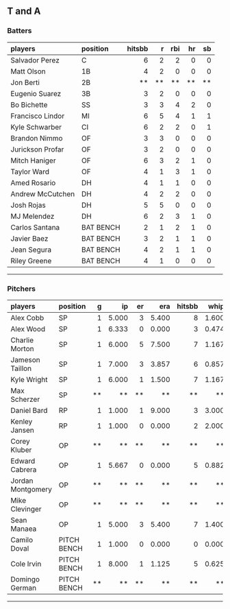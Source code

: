 ## T and A

### Batters

 
|players          |position  | hitsbb|  r| rbi| hr| sb| 
|:----------------|:---------|------:|--:|---:|--:|--:| 
|Salvador Perez   |C         |      6|  2|   2|  0|  0| 
|Matt Olson       |1B        |      4|  2|   0|  0|  0| 
|Jon Berti        |2B        |     **| **|  **| **| **| 
|Eugenio Suarez   |3B        |      3|  2|   0|  0|  0| 
|Bo Bichette      |SS        |      3|  3|   4|  2|  0| 
|Francisco Lindor |MI        |      6|  5|   4|  1|  1| 
|Kyle Schwarber   |CI        |      6|  2|   2|  0|  1| 
|Brandon Nimmo    |OF        |      3|  3|   0|  0|  0| 
|Jurickson Profar |OF        |      3|  2|   0|  0|  0| 
|Mitch Haniger    |OF        |      6|  3|   2|  1|  0| 
|Taylor Ward      |OF        |      4|  1|   3|  1|  0| 
|Amed Rosario     |DH        |      4|  1|   1|  0|  0| 
|Andrew McCutchen |DH        |      4|  2|   2|  0|  0| 
|Josh Rojas       |DH        |      5|  5|   0|  0|  0| 
|MJ Melendez      |DH        |      6|  2|   3|  1|  0| 
|Carlos Santana   |BAT BENCH |      2|  1|   2|  1|  0| 
|Javier Baez      |BAT BENCH |      3|  2|   1|  1|  0| 
|Jean Segura      |BAT BENCH |      4|  2|   1|  1|  0| 
|Riley Greene     |BAT BENCH |      4|  1|   0|  0|  0| 

* * *

### Pitchers

 
|players           |position    |  g|    ip| er|   era| hitsbb|  whip| so|  w| sv| 
|:-----------------|:-----------|--:|-----:|--:|-----:|------:|-----:|--:|--:|--:| 
|Alex Cobb         |SP          |  1| 5.000|  3| 5.400|      8| 1.600|  7|  0|  0| 
|Alex Wood         |SP          |  1| 6.333|  0| 0.000|      3| 0.474|  5|  1|  0| 
|Charlie Morton    |SP          |  1| 6.000|  5| 7.500|      7| 1.167|  7|  0|  0| 
|Jameson Taillon   |SP          |  1| 7.000|  3| 3.857|      6| 0.857|  6|  1|  0| 
|Kyle Wright       |SP          |  1| 6.000|  1| 1.500|      7| 1.167|  5|  1|  0| 
|Max Scherzer      |SP          | **|    **| **|    **|     **|    **| **| **| **| 
|Daniel Bard       |RP          |  1| 1.000|  1| 9.000|      3| 3.000|  1|  0|  1| 
|Kenley Jansen     |RP          |  1| 1.000|  0| 0.000|      2| 2.000|  1|  0|  0| 
|Corey Kluber      |OP          | **|    **| **|    **|     **|    **| **| **| **| 
|Edward Cabrera    |OP          |  1| 5.667|  0| 0.000|      5| 0.882|  6|  1|  0| 
|Jordan Montgomery |OP          | **|    **| **|    **|     **|    **| **| **| **| 
|Mike Clevinger    |OP          | **|    **| **|    **|     **|    **| **| **| **| 
|Sean Manaea       |OP          |  1| 5.000|  3| 5.400|      7| 1.400|  4|  0|  0| 
|Camilo Doval      |PITCH BENCH |  1| 1.000|  0| 0.000|      0| 0.000|  1|  0|  1| 
|Cole Irvin        |PITCH BENCH |  1| 8.000|  1| 1.125|      5| 0.625|  6|  0|  0| 
|Domingo German    |PITCH BENCH | **|    **| **|    **|     **|    **| **| **| **| 


* * *


